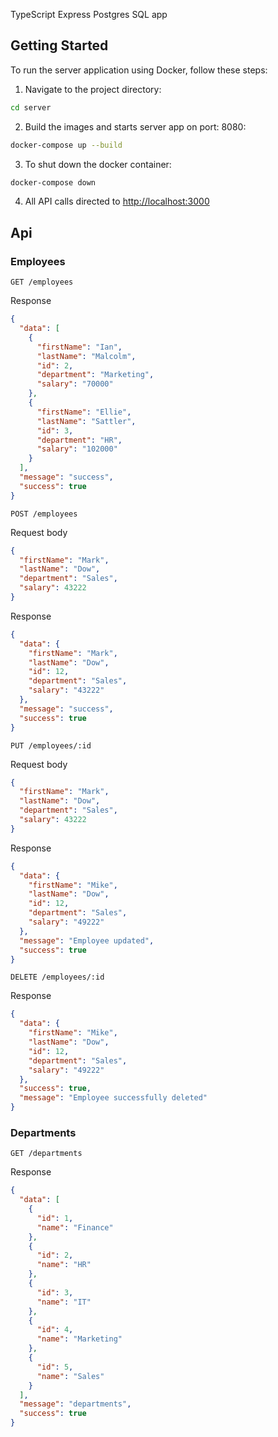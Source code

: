 TypeScript Express Postgres SQL app

## Getting Started

To run the server application using Docker, follow these steps:

1. Navigate to the project directory:

```bash
cd server
```

2. Build the images and starts server app on port: 8080:

```bash
docker-compose up --build
```

3. To shut down the docker container:

```bash
docker-compose down
```

4. All API calls directed to [http://localhost:3000](http://localhost:8080)

## Api

### Employees

`GET /employees`

Response

```json
{
  "data": [
    {
      "firstName": "Ian",
      "lastName": "Malcolm",
      "id": 2,
      "department": "Marketing",
      "salary": "70000"
    },
    {
      "firstName": "Ellie",
      "lastName": "Sattler",
      "id": 3,
      "department": "HR",
      "salary": "102000"
    }
  ],
  "message": "success",
  "success": true
}
```

`POST /employees`

Request body

```json
{
  "firstName": "Mark",
  "lastName": "Dow",
  "department": "Sales",
  "salary": 43222
}
```

Response

```json
{
  "data": {
    "firstName": "Mark",
    "lastName": "Dow",
    "id": 12,
    "department": "Sales",
    "salary": "43222"
  },
  "message": "success",
  "success": true
}
```

`PUT /employees/:id`

Request body

```json
{
  "firstName": "Mark",
  "lastName": "Dow",
  "department": "Sales",
  "salary": 43222
}
```

Response

```json
{
  "data": {
    "firstName": "Mike",
    "lastName": "Dow",
    "id": 12,
    "department": "Sales",
    "salary": "49222"
  },
  "message": "Employee updated",
  "success": true
}
```

`DELETE /employees/:id`

Response

```json
{
  "data": {
    "firstName": "Mike",
    "lastName": "Dow",
    "id": 12,
    "department": "Sales",
    "salary": "49222"
  },
  "success": true,
  "message": "Employee successfully deleted"
}
```

### Departments

`GET /departments`

Response

```json
{
  "data": [
    {
      "id": 1,
      "name": "Finance"
    },
    {
      "id": 2,
      "name": "HR"
    },
    {
      "id": 3,
      "name": "IT"
    },
    {
      "id": 4,
      "name": "Marketing"
    },
    {
      "id": 5,
      "name": "Sales"
    }
  ],
  "message": "departments",
  "success": true
}
```
